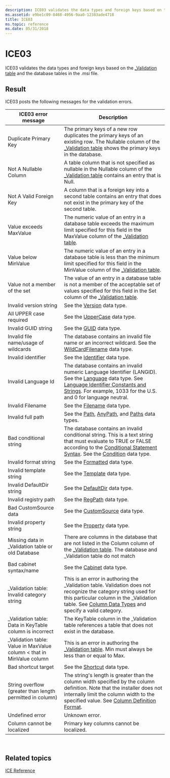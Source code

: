 ```yaml
---
description: ICE03 validates the data types and foreign keys based on the \_Validation table and the database tables in the .msi file.
ms.assetid: e9be1c09-8468-4956-9aa0-12383ade4718
title: ICE03
ms.topic: reference
ms.date: 05/31/2018
---
```


# ICE03

ICE03 validates the data types and foreign keys based on the [\_Validation table](-validation-table.md) and the database tables in the .msi file.

## Result

ICE03 posts the following messages for the validation errors.



| ICE03 error message                                                       | Description                                                                                                                                                                                                                                                                               |
|---------------------------------------------------------------------------|-------------------------------------------------------------------------------------------------------------------------------------------------------------------------------------------------------------------------------------------------------------------------------------------|
| Duplicate Primary Key                                                     | The primary keys of a new row duplicates the primary keys of an existing row. The Nullable column of the [\_Validation table](-validation-table.md) shows the primary keys in the database.                                                                                              |
| Not A Nullable Column                                                     | A table column that is not specified as nullable in the Nullable column of the [\_Validation table](-validation-table.md) contains an entry that is Null.                                                                                                                                |
| Not A Valid Foreign Key                                                   | A column that is a foreign key into a second table contains an entry that does not exist in the primary key of the second table.                                                                                                                                                          |
| Value exceeds MaxValue                                                    | The numeric value of an entry in a database table exceeds the maximum limit specified for this field in the MaxValue column of the [\_Validation table](-validation-table.md).                                                                                                           |
| Value below MinValue                                                      | The numeric value of an entry in a database table is less than the minimum limit specified for this field in the MinValue column of the [\_Validation table](-validation-table.md).                                                                                                      |
| Value not a member of the set                                             | The value of an entry in a database table is not a member of the acceptable set of values specified for this field in the Set column of the [\_Validation table](-validation-table.md).                                                                                                  |
| Invalid version string                                                    | See the [Version](version.md) data type.                                                                                                                                                                                                                                                 |
| All UPPER case required                                                   | See the [UpperCase](uppercase.md) data type.                                                                                                                                                                                                                                             |
| Invalid GUID string                                                       | See the [GUID](guid.md) data type.                                                                                                                                                                                                                                                       |
| Invalid file name/usage of wildcards                                      | The database contains an invalid file name or an incorrect wildcard. See the [WildCardFilename](wildcardfilename.md) data type.                                                                                                                                                          |
| Invalid identifier                                                        | See the [Identifier](identifier.md) data type.                                                                                                                                                                                                                                           |
| Invalid Language Id                                                       | The database contains an invalid numeric Language Identifier (LANGID). See the [Language](language.md) data type. See [Language Identifier Constants and Strings](../intl/language-identifier-constants-and-strings.md). For example, 1033 for the U.S. and 0 for language neutral.<br/> |
| Invalid Filename                                                          | See the [Filename](filename.md) data type.                                                                                                                                                                                                                                               |
| Invalid full path                                                         | See the [Path](path.md), [AnyPath](anypath.md), and [Paths](paths.md) data types.                                                                                                                                                                                                      |
| Bad conditional string                                                    | The database contains an invalid conditional string. This is a text string that must evaluate to TRUE or FALSE according to the [Conditional Statement Syntax](conditional-statement-syntax.md). See the [Condition](condition.md) data type.                                           |
| Invalid format string                                                     | See the [Formatted](formatted.md) data type.                                                                                                                                                                                                                                             |
| Invalid template string                                                   | See the [Template](template.md) data type.                                                                                                                                                                                                                                               |
| Invalid DefaultDir string                                                 | See the [DefaultDir](defaultdir.md) data type.                                                                                                                                                                                                                                           |
| Invalid registry path                                                     | See the [RegPath](regpath.md) data type.                                                                                                                                                                                                                                                 |
| Bad CustomSource data                                                     | See the [CustomSource](customsource.md) data type.                                                                                                                                                                                                                                       |
| Invalid property string                                                   | See the [Property](property.md) data type.                                                                                                                                                                                                                                               |
| Missing data in \_Validation table or old Database                        | There are columns in the database that are not listed in the Column column of the [\_Validation table](-validation-table.md). The database and \_Validation table do not match                                                                                                           |
| Bad cabinet syntax/name                                                   | See the [Cabinet](cabinet.md) data type.                                                                                                                                                                                                                                                 |
| \_Validation table: Invalid category string                               | This is an error in authoring the \_Validation table. Validation does not recognize the category string used for this particular column in the \_Validation table. See [Column Data Types](column-data-types.md) and specify a valid category.                                           |
| \_Validation table: Data in KeyTable column is incorrect                  | The KeyTable column in the \_Validation table references a table that does not exist in the database.                                                                                                                                                                                     |
| \_Validation table: Value in MaxValue column < that in MinValue column | This is an error in authoring the [\_Validation table](-validation-table.md). Min must always be less than or equal to Max.                                                                                                                                                              |
| Bad shortcut target                                                       | See the [Shortcut](shortcut.md) data type.                                                                                                                                                                                                                                               |
| String overflow (greater than length permitted in column)                 | The string's length is greater than the column width specified by the column definition. Note that the installer does not internally limit the column width to the specified value. See [Column Definition Format](column-definition-format.md).                                         |
| Undefined error                                                           | Unknown error.                                                                                                                                                                                                                                                                            |
| Column cannot be localized                                                | Primary key columns cannot be localized.                                                                                                                                                                                                                                                  |



 

## Related topics

<dl> <dt>

[ICE Reference](ice-reference.md)
</dt> </dl>

 

 
